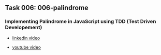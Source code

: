 ## Task 006: 006-palindrome

### Implementing Palindrome in JavaScript using TDD (Test Driven Developement)


*  [linkedin video](https://www.linkedin.com/posts/mohammad-taheri1_tdd-javascript-jest-activity-6943574768415592449-y9vX?utm_source=linkedin_share&utm_medium=member_desktop_web)

*  [youtube video](https://www.youtube.com/watch?v=uLPbaEm2g6Y)